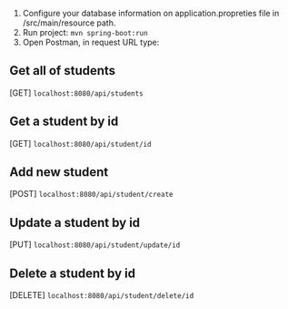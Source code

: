 1. Configure your database information on application.propreties file in /src/main/resource path.
1. Run project: `mvn spring-boot:run`
1. Open Postman, in request URL type:
## Get all of students
[GET] `localhost:8080/api/students`
## Get a student by id
[GET] `localhost:8080/api/student/id`
## Add new student
[POST] `localhost:8080/api/student/create`
## Update a student by id
[PUT] `localhost:8080/api/student/update/id`
## Delete a student by id
[DELETE] `localhost:8080/api/student/delete/id`
